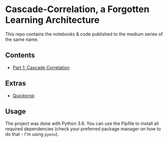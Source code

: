 # Cascade-Correlation, a Forgotten Learning Architecture

This repo contains the notebooks & code published to the medium series of the same name.

## Contents

- [Part 1: Cascade Correlation](https://github.com/ephe-meral/cascor/blob/master/cascor_part1.ipynb)

## Extras

- [Quickprop](https://github.com/ephe-meral/cascor/blob/master/quickprop.ipynb)

## Usage

The project was done with Python 3.6.
You can use the Pipfile to install all required dependencies (check your preferred package manager on how to do that - I'm using `pyenv`).
